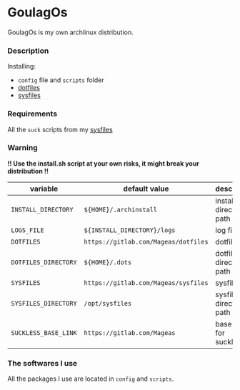 # GoulagOs

GoulagOs is my own archlinux distribution.

### **Description**

Installing:
- `config` file and `scripts` folder 
- [dotfiles](https://gitlab.com/Mageas/dotfiles)
- [sysfiles](https://gitlab.com/Mageas/sysfiles)

### **Requirements**

All the `suck` scripts from my [sysfiles](https://gitlab.com/Mageas/sysfiles)

### **Warning**

**!! Use the install.sh script at your own risks, it might break your distribution !!**

| variable                  | default value                        | description                  |
| ------------------------- | ------------------------------------ | ---------------------------- |
| `INSTALL_DIRECTORY`       | `${HOME}/.archinstall`               | install directory path       |
| `LOGS_FILE`               | `${INSTALL_DIRECTORY}/logs`          | log file path                |
| `DOTFILES`                | `https://gitlab.com/Mageas/dotfiles` | dotfiles link                |
| `DOTFILES_DIRECTORY`      | `${HOME}/.dots`                      | dotfiles directory path      |
| `SYSFILES`                | `https://gitlab.com/Mageas/sysfiles` | sysfiles link                |
| `SYSFILES_DIRECTORY`      | `/opt/sysfiles`                      | sysfiles directory path      |
| `SUCKLESS_BASE_LINK`      | `https://gitlab.com/Mageas`          | base link for suckless       |

### **The softwares I use**

All the packages I use are located in `config` and `scripts`.
